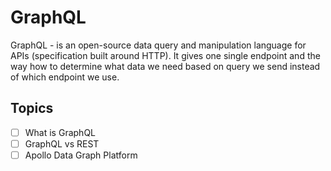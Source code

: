 # GraphQL 

GraphQL - is an open-source data query and manipulation language for APIs (specification built around HTTP). It gives one single endpoint and the way how to determine what data we need based on query we send instead of which endpoint we use.

## Topics

- [ ] What is GraphQL
- [ ] GraphQL vs REST
- [ ] Apollo Data Graph Platform